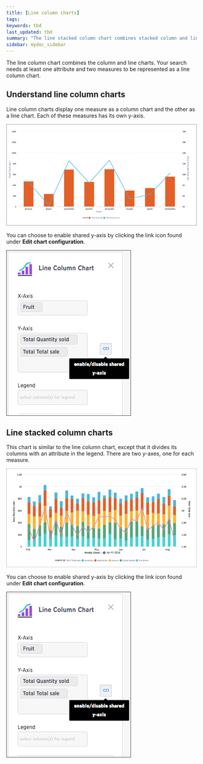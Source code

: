 ```yaml
---
title: [Line column charts]
tags:
keywords: tbd
last_updated: tbd
summary: "The line stacked column chart combines stacked column and line charts."
sidebar: mydoc_sidebar
---
```

The line column chart combines the column and line charts. Your search needs at least one attribute and two measures to be represented as a line column chart.


## Understand line column charts

Line column charts display one measure as a column chart and the other as a line chart. Each of these measures has its own y-axis.

 ![](/pages/images/line_column_chart_example.png "Line column chart example")

You can choose to enable shared y-axis by clicking the link icon found under **Edit chart configuration**.

 ![](/pages/images/lock_chart_y_axes.png "Enable shared y-axis")


## Line stacked column charts

This chart is similar to the line column chart, except that it divides its columns with an attribute in the legend. There are two y-axes, one for each measure.

 ![](/pages/images/line_stacked_column_chart_example.png "Line stacked column chart example")

You can choose to enable shared y-axis by clicking the link icon found under **Edit chart configuration**.

 ![](/pages/images/lock_chart_y_axes.png "Enable shared y-axis")
